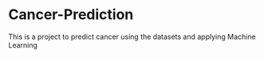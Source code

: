 # Cancer-Prediction
This is a project to predict cancer using the datasets and applying Machine Learning
